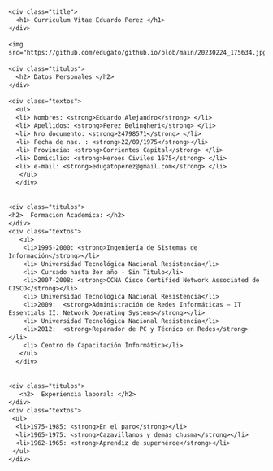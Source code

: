 <html lang="es">
<head>
    <meta charset="UTF-8">
    <meta http-equiv="X-UA-Compatible" content="IE=edge">
    <meta name="viewport" content="width=device-width, initial-scale=1.0">
    <title>Curriculum vitae de Eduardo Perez</title>
    <link rel="stylesheet" type="text/css" href="styles.css">
</head>

<body>
<div class="body">

    <div class="title">
      <h1> Curriculum Vitae Eduardo Perez </h1>
    </div>   
    
    <img src="https://github.com/edugato/github.io/blob/main/20230224_175634.jpg"/>

    <div class="titulos">
      <h2> Datos Personales </h2>
    </div>
    
    <div class="textos">
      <ul>
      <li> Nombres: <strong>Eduardo Alejandro</strong> </li>
      <li> Apellidos: <strong>Perez Belingheri</strong> </li>
      <li> Nro documento: <strong>24798571</strong> </li>
      <li> Fecha de nac. : <strong>22/09/1975</strong></li>
      <li> Provincia: <strong>Corrientes Capital</strong> </li>
      <li> Domicilio: <strong>Heroes Civiles 1675</strong> </li>
      <li> e-mail: <strong>edugatoperez@gmail.com</strong> </li> 
       </ul>
      </div>   
 

    <div class="titulos">
    <h2>  Formacion Academica: </h2>
    </div> 
    <div class="textos">
       <ul>
        <li>1995-2000: <strong>Ingeniería de Sistemas de Información</strong></li>
        <li> Universidad Tecnológica Nacional Resistencia</li>
        <li> Cursado hasta 3er año - Sin Titulo</li>
        <li>2007-2008: <strong>CCNA Cisco Certified Network Associated de CISCO</strong></li>
        <li> Universidad Tecnológica Nacional Resistencia</li>
        <li>2009:  <strong>Administración de Redes Informáticas – IT Essentials II: Network Operating Systems</strong></li>
        <li> Universidad Tecnológica Nacional Resistencia</li>
        <li>2012:  <strong>Reparador de PC y Técnico en Redes</strong></li>
        <li> Centro de Capacitación Informática</li>
       </ul>
      </div>


    <div class="titulos">
       <h2>  Experiencia laboral: </h2>
    </div> 
    <div class="textos">
     <ul>
      <li>1975-1985: <strong>En el paro</strong></li>
      <li>1965-1975: <strong>Cazavillanos y demás chusma</strong></li>
      <li>1962-1965: <strong>Aprendiz de superhéroe</strong></li>
     </ul>
    </div>
  
